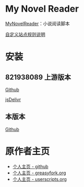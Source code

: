 # My Novel Reader

[MyNovelReader](scripts/MyNovelReader.user.js)：小说阅读脚本

[自定义站点规则说明][siteExample]

# 安装

## 821938089 上游版本
[Github][install_github]

[jsDelivr][install_jsdelivr]

## 本版本
[Github][install_github_JasonEX]

# 原作者主页

- [个人主页 - github][ywzhaiqi_github]
- [个人主页 - greasyfork.org][ywzhaiqi_greasyfork]
- [个人主页 - userscripts.org][ywzhaiqi_userscripts]

[ywzhaiqi_github]: https://github.com/ywzhaiqi/userscript
[ywzhaiqi_greasyfork]: https://greasyfork.org/users/145-ywzhaiqi
[ywzhaiqi_userscripts]: http://userscripts.org/users/138842/scripts
[install_github]: https://github.com/821938089/MyNovelReader/raw/master/scripts/MyNovelReader.user.js
[install_jsdelivr]: https://cdn.jsdelivr.net/gh/821938089/MyNovelReader@master/scripts/MyNovelReader.user.js
[install_github_JasonEX]: https://github.com/JasonEX/MyNovelReader/raw/master/scripts/MyNovelReader.user.js
[siteExample]: /src/MyNovelReader/rule/siteExample.js
